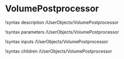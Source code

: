 <!-- MOOSE Documentation Stub: Remove this when content is added. -->

# VolumePostprocessor
!syntax description /UserObjects/VolumePostprocessor

!syntax parameters /UserObjects/VolumePostprocessor

!syntax inputs /UserObjects/VolumePostprocessor

!syntax children /UserObjects/VolumePostprocessor

